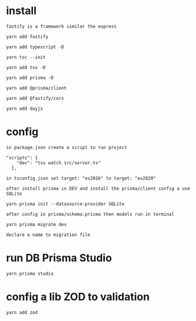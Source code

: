 # install

`fastify is a framework similar the express`

```
yarn add fastify
```

```
yarn add typescript -D
```

```
yarn tsc --init
```

```
yarn add tsx -D
```

```
yarn add prisma -D
```

```
yarn add @prisma/client
```

```
yarn add @fastify/cors
```

```
yarn add dayjs
```

# config

`in package.json create a script to run project`

```
"scripts": {
    "dev": "tsx watch src/server.ts"
  },
```

`in tsconfig.json set target: "es2016" to target: "es2020"`

`after install prisma in DEV and install the prisma/client config a use SQLite`

```
yarn prisma init --datasource-provider SQLite
```

`after config in prisma/schema.prisma then models run in terminal`

```
yarn prisma migrate dev
```

`declare a name to migration file`

# run DB Prisma Studio

`yarn prisma studio`

# config a lib ZOD to validation

```
yarn add zod
```
